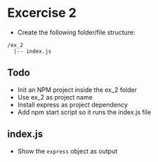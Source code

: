 # Excercise 2

* Create the following folder/file structure:
```
/ex_2
  |-- index.js
```

## Todo
* Init an NPM project inside the ex_2 folder
* Use ex_2 as project name
* Install express as project dependency
* Add npm start script so it runs the index.js file

## index.js
* Show the `express` object as output